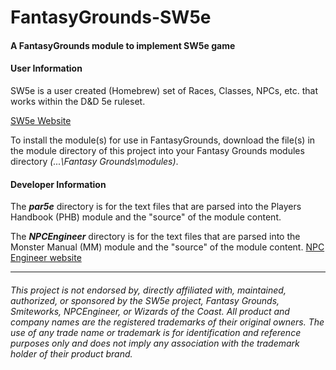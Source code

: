 # FantasyGrounds-SW5e
#### A FantasyGrounds module to implement SW5e game

#### User Information

SW5e is a user created (Homebrew) set of Races, Classes, NPCs, etc. that works within the D&D 5e ruleset.

[SW5e Website](http://star-wars-5e.azurewebsites.net/)

To install the module(s) for use in FantasyGrounds, download the file(s) in the module directory of this project into your Fantasy Grounds modules directory *(...\Fantasy Grounds\modules)*.

#### Developer Information

The *__par5e</b>__* directory is for the text files that are parsed into the Players Handbook (PHB) module and the "source" of the module content.</p>

The *__NPCEngineer__* directory is for the text files that are parsed into the Monster Manual (MM) module and the "source" of the module content. [NPC Engineer website](http://www.masq.net/)

---
###### This project is not endorsed by, directly affiliated with, maintained, authorized, or sponsored by the SW5e project, Fantasy Grounds, Smiteworks, NPCEngineer, or Wizards of the Coast. All product and company names are the registered trademarks of their original owners. The use of any trade name or trademark is for identification and reference purposes only and does not imply any association with the trademark holder of their product brand.
